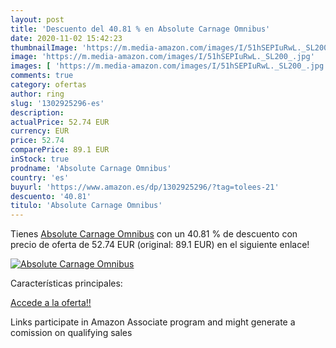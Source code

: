 ```yaml
---
layout: post
title: 'Descuento del 40.81 % en Absolute Carnage Omnibus'
date: 2020-11-02 15:42:23
thumbnailImage: 'https://m.media-amazon.com/images/I/51hSEPIuRwL._SL200_.jpg'
image: 'https://m.media-amazon.com/images/I/51hSEPIuRwL._SL200_.jpg'
images: [ 'https://m.media-amazon.com/images/I/51hSEPIuRwL._SL200_.jpg' ]
comments: true
category: ofertas
author: ring
slug: '1302925296-es'
description:
actualPrice: 52.74 EUR
currency: EUR
price: 52.74
comparePrice: 89.1 EUR
inStock: true
prodname: 'Absolute Carnage Omnibus'
country: 'es'
buyurl: 'https://www.amazon.es/dp/1302925296/?tag=tolees-21'
descuento: '40.81'
titulo: 'Absolute Carnage Omnibus'
---
```


Tienes [Absolute Carnage Omnibus](https://www.amazon.es/dp/1302925296/?tag=tolees-21) con un 40.81 % de descuento con precio de oferta de 52.74 EUR (original: 89.1 EUR) en el siguiente enlace!

[![Absolute Carnage Omnibus](https://m.media-amazon.com/images/I/51hSEPIuRwL._SL200_.jpg)](https://www.amazon.es/dp/1302925296/?tag=tolees-21)

Características principales:


[Accede a la oferta!!](https://www.amazon.es/dp/1302925296/?tag=tolees-21)

Links participate in Amazon Associate program and might generate a comission on qualifying sales


